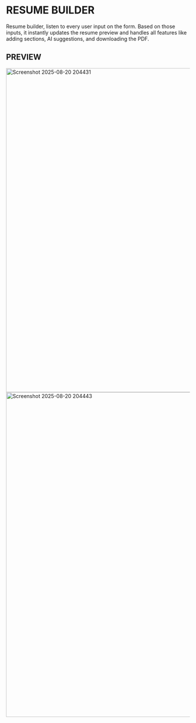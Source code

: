# RESUME BUILDER
Resume builder, listen to every user input on the form. Based on those inputs, it instantly updates the resume preview and handles all features like adding sections, AI suggestions, and downloading the PDF.

## PREVIEW

<img width="1309" height="887" alt="Screenshot 2025-08-20 204431" src="https://github.com/user-attachments/assets/9a98f993-c0b4-4413-815e-3c117df9c1a9" />
<img width="1281" height="889" alt="Screenshot 2025-08-20 204443" src="https://github.com/user-attachments/assets/68b90b47-8750-4dff-b05d-d6bcc8980d85" />

